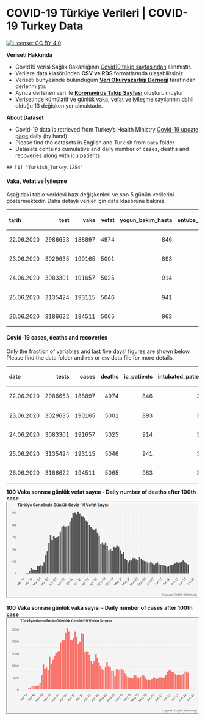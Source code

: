 COVID-19 Türkiye Verileri | COVID-19 Turkey Data
================

[![License: CC
BY 4.0](https://img.shields.io/badge/License-CC%20BY%204.0-lightgrey.svg)](https://creativecommons.org/licenses/by/4.0/deed.es)

**Veriseti Hakkında**

  - Covid19 verisi Sağlık Bakanlığının [Covid19 takip
    sayfasından](https://covid19.saglik.gov.tr/) alınmıştır.
  - Verilere data klasöründen **CSV ve RDS** formatlarında
    ulaşabilirsiniz
  - Veriseti bünyesinde bulunduğum **[Veri Okuryazarlığı
    Derneği](https://twitter.com/voydorg)** tarafından derlenmiştir.
  - Ayrıca derlenen veri ile **[Koronavirüs Takip
    Sayfası](https://veribulteni.voyd.org.tr/koronavirus-takip/)**
    oluşturulmuştur
  - Verisetinde kümülatif ve günlük vaka, vefat ve iyileşme sayılarının
    dahil olduğu 13 değişken yer almaktadır.

**About Dataset**

  - Covid-19 data is retrieved from Turkey’s Health Ministry [Covid-19
    update page](https://covid19.saglik.gov.tr/) daily (by hand)
  - Please find the datasets in English and Turkish from `Data` folder
  - Datasets contains cumulative and daily number of cases, deaths and
    recoveries along with icu patients.

<!-- end list -->

    ## [1] "Turkish_Turkey.1254"

#### Vaka, Vefat ve İyileşme

Aşağıdaki tablo verideki bazı değişkenleri ve son 5 günün verilerini
göstermektedir. Daha detaylı veriler için data klasörüne bakınız.

<table>

<thead>

<tr>

<th style="text-align:left;">

tarih

</th>

<th style="text-align:right;">

test

</th>

<th style="text-align:right;">

vaka

</th>

<th style="text-align:right;">

vefat

</th>

<th style="text-align:right;">

yogun\_bakim\_hasta

</th>

<th style="text-align:right;">

entube\_hasta

</th>

<th style="text-align:right;">

iyilesme

</th>

<th style="text-align:right;">

gunluk\_vefat

</th>

<th style="text-align:right;">

gunluk\_vaka

</th>

</tr>

</thead>

<tbody>

<tr>

<td style="text-align:left;">

22.06.2020

</td>

<td style="text-align:right;">

2986653

</td>

<td style="text-align:right;">

188897

</td>

<td style="text-align:right;">

4974

</td>

<td style="text-align:right;">

846

</td>

<td style="text-align:right;">

345

</td>

<td style="text-align:right;">

161533

</td>

<td style="text-align:right;">

24

</td>

<td style="text-align:right;">

1212

</td>

</tr>

<tr>

<td style="text-align:left;">

23.06.2020

</td>

<td style="text-align:right;">

3029635

</td>

<td style="text-align:right;">

190165

</td>

<td style="text-align:right;">

5001

</td>

<td style="text-align:right;">

893

</td>

<td style="text-align:right;">

362

</td>

<td style="text-align:right;">

162848

</td>

<td style="text-align:right;">

27

</td>

<td style="text-align:right;">

1268

</td>

</tr>

<tr>

<td style="text-align:left;">

24.06.2020

</td>

<td style="text-align:right;">

3083301

</td>

<td style="text-align:right;">

191657

</td>

<td style="text-align:right;">

5025

</td>

<td style="text-align:right;">

914

</td>

<td style="text-align:right;">

356

</td>

<td style="text-align:right;">

164234

</td>

<td style="text-align:right;">

24

</td>

<td style="text-align:right;">

1492

</td>

</tr>

<tr>

<td style="text-align:left;">

25.06.2020

</td>

<td style="text-align:right;">

3135424

</td>

<td style="text-align:right;">

193115

</td>

<td style="text-align:right;">

5046

</td>

<td style="text-align:right;">

941

</td>

<td style="text-align:right;">

369

</td>

<td style="text-align:right;">

165706

</td>

<td style="text-align:right;">

21

</td>

<td style="text-align:right;">

1458

</td>

</tr>

<tr>

<td style="text-align:left;">

26.06.2020

</td>

<td style="text-align:right;">

3186622

</td>

<td style="text-align:right;">

194511

</td>

<td style="text-align:right;">

5065

</td>

<td style="text-align:right;">

963

</td>

<td style="text-align:right;">

382

</td>

<td style="text-align:right;">

167198

</td>

<td style="text-align:right;">

19

</td>

<td style="text-align:right;">

1396

</td>

</tr>

</tbody>

</table>

#### Covid-19 cases, deaths and recoveries

Only the fraction of variables and last five days’ figures are shown
below. Please find the data folder and `rds` or `csv` data file for more
details.

<table>

<thead>

<tr>

<th style="text-align:left;">

date

</th>

<th style="text-align:right;">

tests

</th>

<th style="text-align:right;">

cases

</th>

<th style="text-align:right;">

deaths

</th>

<th style="text-align:right;">

ic\_patients

</th>

<th style="text-align:right;">

intubated\_patients

</th>

<th style="text-align:right;">

recovered

</th>

<th style="text-align:right;">

daily\_death

</th>

<th style="text-align:right;">

daily\_case

</th>

</tr>

</thead>

<tbody>

<tr>

<td style="text-align:left;">

22.06.2020

</td>

<td style="text-align:right;">

2986653

</td>

<td style="text-align:right;">

188897

</td>

<td style="text-align:right;">

4974

</td>

<td style="text-align:right;">

846

</td>

<td style="text-align:right;">

345

</td>

<td style="text-align:right;">

161533

</td>

<td style="text-align:right;">

24

</td>

<td style="text-align:right;">

1212

</td>

</tr>

<tr>

<td style="text-align:left;">

23.06.2020

</td>

<td style="text-align:right;">

3029635

</td>

<td style="text-align:right;">

190165

</td>

<td style="text-align:right;">

5001

</td>

<td style="text-align:right;">

893

</td>

<td style="text-align:right;">

362

</td>

<td style="text-align:right;">

162848

</td>

<td style="text-align:right;">

27

</td>

<td style="text-align:right;">

1268

</td>

</tr>

<tr>

<td style="text-align:left;">

24.06.2020

</td>

<td style="text-align:right;">

3083301

</td>

<td style="text-align:right;">

191657

</td>

<td style="text-align:right;">

5025

</td>

<td style="text-align:right;">

914

</td>

<td style="text-align:right;">

356

</td>

<td style="text-align:right;">

164234

</td>

<td style="text-align:right;">

24

</td>

<td style="text-align:right;">

1492

</td>

</tr>

<tr>

<td style="text-align:left;">

25.06.2020

</td>

<td style="text-align:right;">

3135424

</td>

<td style="text-align:right;">

193115

</td>

<td style="text-align:right;">

5046

</td>

<td style="text-align:right;">

941

</td>

<td style="text-align:right;">

369

</td>

<td style="text-align:right;">

165706

</td>

<td style="text-align:right;">

21

</td>

<td style="text-align:right;">

1458

</td>

</tr>

<tr>

<td style="text-align:left;">

26.06.2020

</td>

<td style="text-align:right;">

3186622

</td>

<td style="text-align:right;">

194511

</td>

<td style="text-align:right;">

5065

</td>

<td style="text-align:right;">

963

</td>

<td style="text-align:right;">

382

</td>

<td style="text-align:right;">

167198

</td>

<td style="text-align:right;">

19

</td>

<td style="text-align:right;">

1396

</td>

</tr>

</tbody>

</table>

**100 Vaka sonrası günlük vefat sayısı - Daily number of deaths after
100th case** ![](README_files/figure-gfm/unnamed-chunk-4-1.png)<!-- -->

**100 Vaka sonrası günlük vaka sayısı - Daily number of cases after
100th case** ![](README_files/figure-gfm/unnamed-chunk-5-1.png)<!-- -->
